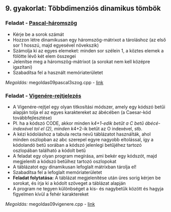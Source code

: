 ## 9. gyakorlat: Többdimenziós dinamikus tömbök

### Feladat - [Pascal-háromszög](https://en.wikipedia.org/wiki/Pascal%27s_triangle)
- Kérje be a sorok számát
- Hozzon létre dinamikusan egy háromszög-mátrixot a tároláshoz (az első sor 1 hosszú, majd egyesével növekszik)
- Számolja ki az egyes elemeket: minden sor szélein 1, a köztes elemek a fölötte lévő két elem összegei
- Jelenítse meg a háromszög-mátrixot (a sorokat nem kell középre igazítani)
- Szabadítsa fel a használt memóriaterületet

*Megoldás:* megoldas09pascal3szog.cpp - [link](megoldas09pascal3szog.cpp)


### Feladat - [Vigenére-rejtjelezés](https://en.wikipedia.org/wiki/Vigen%C3%A8re_cipher)
- A Vigenére-rejtjel egy olyan titkosítási módszer, amely egy kódszó betűi alapján tolja el az egyes karaktereket az ábécében (a Caesar-kód továbbfejlesztése)
- Pl. ha a kódszó CODE, akkor minden k*4+1-edik betűt a C betű ábécé-indexével tol el (2), minden k*4+2-ik betűt az O indexével, stb.
- A kézi kódoláshoz a tabula recta nevű táblázatot használták, ahol minden oszlopban az abc szerepel egyre nagyobb eltolással, így a kódolandó betű sorában a kódszó jelenlegi betűjéhez tartozó oszlopában található a kódolt betű
- A feladat egy olyan program megírása, ami bekér egy kódszót, majd megjeleníti a kódszó betűihez tartozó oszlopokat
- A táblázatot egy dinamikusan lefoglalt mátrixban tárolja el!
- Szabadítsa fel a lefoglalt memóriaterületet
- **Feladat folytatása:** A táblázat megjelenítése után üres sorig kérjen be sorokat, és írja ki a kódolt szöveget a táblázat alapján
- A program ne tegyen különbséget a kis- és nagybetűk között és hagyja figyelmen kívül a fehér karaktereket

*Megoldás:* megoldas09vigenere.cpp - [link](megoldas09vigenere.cpp)
